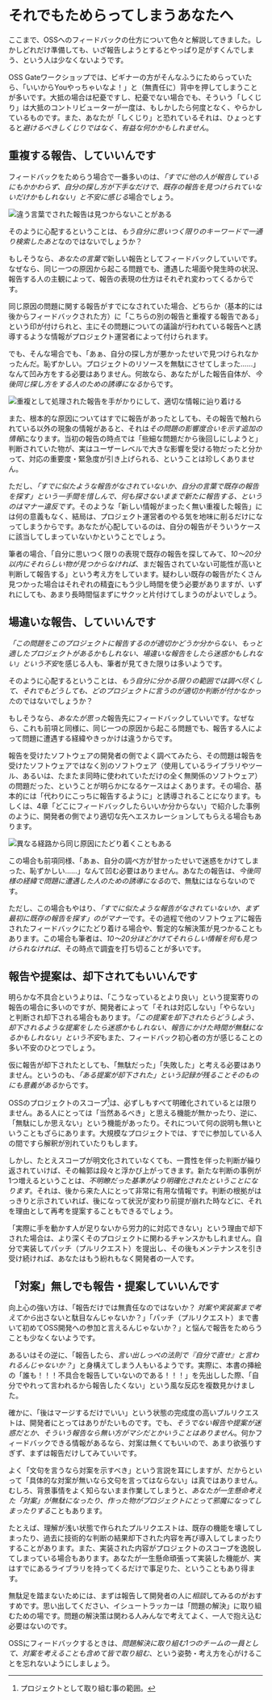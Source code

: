 # それでもためらってしまうあなたへ

ここまで、OSSへのフィードバックの仕方について色々と解説してきました。しかしどれだけ準備しても、いざ報告しようとするとやっぱり足がすくんでしまう、という人は少なくないようです。

OSS Gateワークショップでは、ビギナーの方がそんなふうにためらっていたら、「いいからYouやっちゃいなよ！」と（無責任に）背中を押してしまうことが多いです。大抵の場合は杞憂ですし、杞憂でない場合でも、そういう「しくじり」は大抵のコントリビューターが一度は、もしかしたら何度となく、やらかしているものです。また、あなたが「しくじり」と恐れているそれは、ひょっとすると*避けるべきしくじりではなく、有益な何かかもしれません*。


## 重複する報告、していいんです

フィードバックをためらう場合で一番多いのは、*「すでに他の人が報告しているにもかかわらず、自分の探し方が下手なだけで、既存の報告を見つけられていないだけかもしれない」と不安に感じる*場合でしょう。

![違う言葉でされた報告は見つからないことがある](images/hesitation-different-terms.png)

そのように心配するということは、*もう自分に思いつく限りのキーワードで一通り検索したあと*なのではないでしょうか？

もしそうなら、*あなたの言葉で*新しい報告としてフィードバックしていいです。なぜなら、同じ一つの原因から起こる問題でも、遭遇した場面や発生時の状況、報告する人の主観によって、報告の表現の仕方はそれぞれ変わってくるからです。

同じ原因の問題に関する報告がすでになされていた場合、どちらか（基本的には後からフィードバックされた方）に「こちらの別の報告と重複する報告である」という印が付けられと、主にその問題についての議論が行われている報告へと誘導するような情報がプロジェクト運営者によって付けられます。

でも、そんな場合でも、「あぁ、自分の探し方が悪かったせいで見つけられなかったんだ。恥ずかしい。プロジェクトのリソースを無駄にさせてしまった……」なんて凹み方をする必要はありません。何故なら、あなたがした報告自体が、*今後同じ探し方をする人のための誘導になる*からです。

![重複として処理された報告を手がかりにして、適切な情報に辿り着ける](images/hesitation-different-terms-duplicated.png)

また、根本的な原因についてはすでに報告があったとしても、その報告で触れられている以外の現象の情報があると、それは*その問題の影響度合いを示す追加の情報*になります。当初の報告の時点では「些細な問題だから後回しにしようと」判断されていた物が、実はユーザーレベルで大きな影響を受ける物だったと分かって、対応の重要度・緊急度が引き上げられる、ということは珍しくありません。

ただし、*「すでに似たような報告がなされていないか、自分の言葉で既存の報告を探す」という一手間を惜しんで、何も探さないままで新たに報告する、というのはマナー違反です*。そのような「新しい情報がまったく無い重複した報告」には何の意義もなく、結局は、プロジェクト運営者のやる気を地味に削るだけになってしまうからです。あなたが心配しているのは、自分の報告がそういうケースに該当してしまっていないかということでしょう。

筆者の場合、「自分に思いつく限りの表現で既存の報告を探してみて、*10～20分以内にそれらしい物が見つからなければ*、まだ報告されていない可能性が高いと判断して報告する」という考え方をしています。疑わしい既存の報告がたくさん見つかった場合はそれぞれの精査にもう少し時間を使う必要がありますが、いずれにしても、あまり長時間悩まずにサクッと片付けてしまうのがよいでしょう。


## 場違いな報告、していいんです

*「この問題をこのプロジェクトに報告するのが適切かどうか分からない、もっと適したプロジェクトがあるかもしれない、場違いな報告をしたら迷惑かもしれない」という不安*を感じる人も、筆者が見てきた限りは多いようです。

そのように心配するということは、*もう自分に分かる限りの範囲では調べ尽くして、それでもどうしても、どのプロジェクトに言うのが適切か判断が付かなかった*のではないでしょうか？

もしそうなら、*あなたが思った*報告先にフィードバックしていいです。なぜなら、これも前項と同様に、同じ一つの原因から起こる問題でも、報告する人によって問題に遭遇する経緯やきっかけは違うからです。

報告を受けたソフトウェアの開発者の側でよく調べてみたら、その問題は報告を受けたソフトウェアではなく別のソフトウェア（使用しているライブラリやツール、あるいは、たまたま同時に使われていただけの全く無関係のソフトウェア）の問題だった、ということが明らかになるケースはよくあります。その場合、基本的には「代わりにこっちに報告するように」と誘導されることになります。もしくは、4章「どこにフィードバックしたらいいか分からない」で紹介した事例のように、開発者の側でより適切な先へエスカレーションしてもらえる場合もあります。

![異なる経路から同じ原因にたどり着くこともある](images/hesitation-different-path.png)

この場合も前項同様、「あぁ、自分の調べ方が甘かったせいで迷惑をかけてしまった、恥ずかしい……」なんて凹む必要はありません。あなたの報告は、*今後同様の経緯で問題に遭遇した人のための誘導になる*ので、無駄にはならないのです。

ただし、この場合もやはり、*「すでに似たような報告がなされていないか、まず最初に既存の報告を探す」のがマナー*です。その過程で他のソフトウェアに報告されたフィードバックにたどり着ける場合や、暫定的な解決策が見つかることもあります。この場合も筆者は、*10～20分ほどかけてそれらしい情報を何も見つけられなければ*、その時点で調査を打ち切ることが多いです。


## 報告や提案は、却下されてもいいんです

明らかな不具合というよりは、「こうなっているとより良い」という提案寄りの報告の場合に多いのですが、開発者によって「それは対応しない」「やらない」と判断され却下される場合もあります。*「この提案を却下されたらどうしよう、却下されるような提案をしたら迷惑かもしれない、報告にかけた時間が無駄になるかもしれない」という不安*もまた、フィードバック初心者の方が感じることの多い不安のひとつでしょう。

仮に報告が却下されたとしても、「無駄だった」「失敗した」と考える必要はありません。というのも、*「ある提案が却下された」という記録が残ることそのものにも意義がある*からです。

OSSのプロジェクトのスコープ[^scope]は、必ずしもすべて明確化されているとは限りません。ある人にとっては「当然あるべき」と思える機能が無かったり、逆に、「無駄にしか思えない」という機能があったり。それについて何の説明も無いということもざらにあります。大規模なプロジェクトでは、すでに参加している人の間ですら解釈が別れていたりもします。

[^scope]: プロジェクトとして取り組む事の範囲。

しかし、たとえスコープが明文化されていなくても、一貫性を伴った判断が繰り返されていけば、その輪郭は段々と浮かび上がってきます。新たな判断の事例が1つ増えるということは、*不明瞭だった基準がより明確化されたということになります*。それは、後から来た人にとって非常に有用な情報です。判断の根拠がはっきりと示されていれば、後になって状況が変わり前提が崩れた時などに、それを理由として再考を提案することもできるでしょう。

「実際に手を動かす人が足りないから労力的に対応できない」という理由で却下された場合は、より深くそのプロジェクトに関わるチャンスかもしれません。自分で実装してパッチ（プルリクエスト）を提出し、その後もメンテナンスを引き受け続ければ、あなたはもう紛れもなく開発者の一人です。


## 「対案」無しでも報告・提案していいんです

向上心の強い方は、「報告だけでは無責任なのではないか？ *対案や実装案まで考えてから*出さないと駄目なんじゃないか？」「パッチ（プルリクエスト）まで書いて初めてOSS開発への参加と言えるんじゃないか？」と悩んで報告をためらうことも少なくないようです。

あるいはその逆に、「報告したら、*言い出しっぺの法則で『自分で直せ』と言われるんじゃないか？*」と身構えてしまう人もいるようです。実際に、本書の挿絵の「誰も！！！不具合を報告していないのである！！！」を先出しした際、「自分でやれって言われるから報告したくない」という風な反応を複数見かけました。

確かに、「後はマージするだけでいい」という状態の完成度の高いプルリクエストは、開発者にとってはありがたいものです。でも、*そうでない報告や提案が迷惑だとか、そういう報告なら無い方がマシだとかいうことはありません*。何かフィードバックできる情報があるなら、対案は無くてもいいので、あまり欲張りすぎず、まずは報告だけしてみていいです。

よく「文句を言うなら対案を示すべき」という言説を耳にしますが、だからといって「具体的な対案が無いなら文句を言ってはならない」は真ではありません。むしろ、背景事情をよく知らないまま作業してしまうと、*あなたが一生懸命考えた「対案」が無駄になったり、作った物がプロジェクトにとって邪魔になってしまったりする*こともあります。

たとえば、理解が浅い状態で作られたプルリクエストは、既存の機能を壊してしまったり、過去に技術的な判断の結果却下された内容を再び導入してしまったりすることがあります。また、実装された内容がプロジェクトのスコープを逸脱してしまっている場合もあります。あなたが一生懸命頑張って実装した機能が、実はすでにあるライブラリを持ってくるだけで事足りた、ということもあり得ます。

無駄足を踏まないためには、まずは報告して開発者の人に*相談*してみるのがおすすめです。思い出してください、イシュートラッカーは「問題の解決」に取り組むための場です。問題の解決策は関わる人みんなで考えてよく、一人で抱え込む必要はないのです。

OSSにフィードバックするときは、*問題解決に取り組む1つのチームの一員として、対案を考えることも含めて皆で取り組む*、という姿勢・考え方を心がけることを忘れないようにしましょう。
